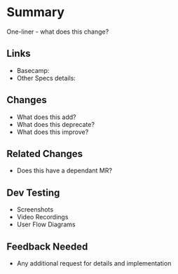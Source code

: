 # Summary

One-liner - what does this change?

## Links

- Basecamp:
- Other Specs details:

## Changes

- What does this add?
- What does this deprecate?
- What does this improve?

## Related Changes

- Does this have a dependant MR?

## Dev Testing

- Screenshots
- Video Recordings
- User Flow Diagrams

## Feedback Needed

- Any additional request for details and implementation
